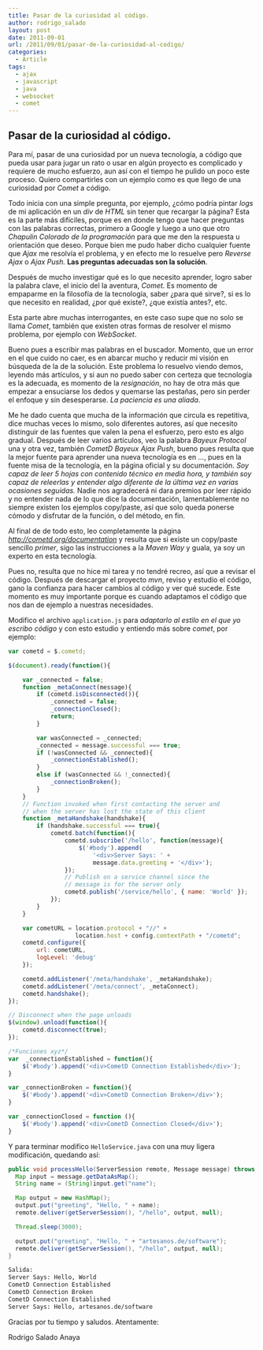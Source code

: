 ```yaml
---
title: Pasar de la curiosidad al código.
author: rodrigo_salado
layout: post
date: 2011-09-01
url: /2011/09/01/pasar-de-la-curiosidad-al-codigo/
categories:
  - Article
tags:
  - ajax
  - javascript
  - java
  - websocket
  - comet
---
```


## Pasar de la curiosidad al código.

Para mí, pasar de una curiosidad por un nueva tecnología, a código que pueda usar para jugar un rato o usar en algún proyecto es complicado y requiere de mucho esfuerzo, aun así con el tiempo he pulido un poco este proceso. Quiero compartirles con un ejemplo como es que llego de una curiosidad por _Comet_ a código.

Todo inicia con una simple pregunta, por ejemplo, ¿cómo podría pintar _logs_ de mi aplicación en un _div_ de _HTML_ sin tener que recargar la página? Esta es la parte más difíciles, porque es en donde tengo que hacer preguntas con las palabras correctas, primero a Google y luego a uno que otro _Chapulin Colorado de la programación_ para que me den la respuesta u orientación que deseo. Porque bien me pudo haber dicho cualquier fuente que _Ajax_ me resolvía el problema, y en efecto me lo resuelve pero _Reverse Ajax_ o _Ajax Push._  __Las preguntas adecuadas son la solución__.

Después de mucho investigar qué es lo que necesito aprender, logro saber la palabra clave, el inicio del la aventura, _Comet._ Es momento de empaparme en la filosofía de la tecnología, saber ¿para qué sirve?, si es lo que necesito en realidad, ¿por qué existe?, ¿que existía antes?, etc.

Esta parte abre muchas interrogantes, en este caso supe que no solo se llama _Comet_, también que existen otras formas de resolver el mismo problema, por ejemplo con _WebSocket_.

Bueno pues a escribir mas palabras en el buscador. Momento, que un error en el que cuido no caer, es en abarcar mucho y reducir mi visión en búsqueda de la de la solución. Este problema lo resuelvo viendo demos, leyendo más artículos, y si aun no puedo saber con certeza que tecnología es la adecuada, es momento de la <em>resignación</em>, no hay de otra más que empezar a ensuciarse los dedos y quemarse las pestañas, pero sin perder el enfoque y sin desesperarse. <em>La paciencia es una aliada</em>.

Me he dado cuenta que mucha de la información que circula es repetitiva, dice muchas veces lo mismo, solo diferentes autores, así que necesito distinguir de las fuentes que valen la pena el esfuerzo, pero esto es algo gradual. Después de leer varios artículos, veo la palabra <em>Bayeux Protocol</em> una y otra vez, también <em>CometD Bayeux Ajax Push</em>, bueno pues resulta que la mejor fuente para aprender una nueva tecnología es en …, pues en la fuente misa de la tecnología, en la página oficial y su documentación. <em>Soy capaz de leer 5 hojas con contenido técnico en media hora, y también soy capaz de releerlas y entender algo diferente de la última vez en varias ocasiones seguidas.</em> Nadie nos agradecerá ni dara premios por leer rápido y no entender nada de lo que dice la documentación, lamentablemente no siempre existen los ejemplos copy/paste, así que solo queda ponerse cómodo y disfrutar de la función, o del método, en fin.

Al final de de todo esto, leo completamente la página <a href="http://cometd.org/documentation" target="_top"><em>http://cometd.org/documentation</em></a> y resulta que si existe un copy/paste sencillo <em>primer</em>, sigo las instrucciones a la <em>Maven Way</em> y guala, ya soy un experto en esta tecnología.

Pues no, resulta que no hice mi tarea y no tendré recreo, así que a revisar el código. Después de descargar el proyecto <em>mvn</em>, reviso y estudio el código, gano la confianza para hacer cambios al código y ver qué sucede. Este momento es muy importante porque es cuando adaptamos el código que nos dan de ejemplo a nuestras necesidades.

Modifico el archivo `application.js` para <em>adaptarlo al estilo en el que yo escribo código</em> y con esto estudio y entiendo más sobre <em>comet</em>, por ejemplo:


```js
var cometd = $.cometd;

$(document).ready(function(){

    var _connected = false;
    function _metaConnect(message){
        if (cometd.isDisconnected()){
            _connected = false;
            _connectionClosed();
            return;
        }

        var wasConnected = _connected;
        _connected = message.successful === true;
        if (!wasConnected && _connected){
            _connectionEstablished();
        }
        else if (wasConnected && !_connected){
            _connectionBroken();
        }
    }
    // Function invoked when first contacting the server and
    // when the server has lost the state of this client
    function _metaHandshake(handshake){
        if (handshake.successful === true){
            cometd.batch(function(){
                cometd.subscribe('/hello', function(message){
                    $('#body').append(
                        '<div>Server Says: ' + 
                        message.data.greeting + '</div>');
                });
                // Publish on a service channel since the 
                // message is for the server only
                cometd.publish('/service/hello', { name: 'World' });
            });
        }
    }

    var cometURL = location.protocol + "//" + 
                   location.host + config.contextPath + "/cometd";
    cometd.configure({
        url: cometURL,
        logLevel: 'debug'
    });

    cometd.addListener('/meta/handshake', _metaHandshake);
    cometd.addListener('/meta/connect', _metaConnect);
    cometd.handshake();
});

// Disconnect when the page unloads
$(window).unload(function(){
    cometd.disconnect(true);
});

/*Funciones xyz*/
var  _connectionEstablished = function(){
    $('#body').append('<div>CometD Connection Established</div>');
}

var _connectionBroken = function(){
    $('#body').append('<div>CometD Connection Broken</div>');
}

var _connectionClosed = function (){
    $('#body').append('<div>CometD Connection Closed</div>');
}

```

Y para terminar modifico `HelloService.java` con una muy ligera modificación, quedando así:

```java
public void processHello(ServerSession remote, Message message) throws InterruptedException{
  Map input = message.getDataAsMap();
  String name = (String)input.get("name");

  Map output = new HashMap();
  output.put("greeting", "Hello, " + name);
  remote.deliver(getServerSession(), "/hello", output, null);

  Thread.sleep(3000);

  output.put("greeting", "Hello, " + "artesanos.de/software");
  remote.deliver(getServerSession(), "/hello", output, null);
}
```

```bash
Salida:
Server Says: Hello, World
CometD Connection Established
CometD Connection Broken
CometD Connection Established
Server Says: Hello, artesanos.de/software
```
    
Gracias por tu tiempo y saludos. Atentamente:

Rodrigo Salado Anaya
    